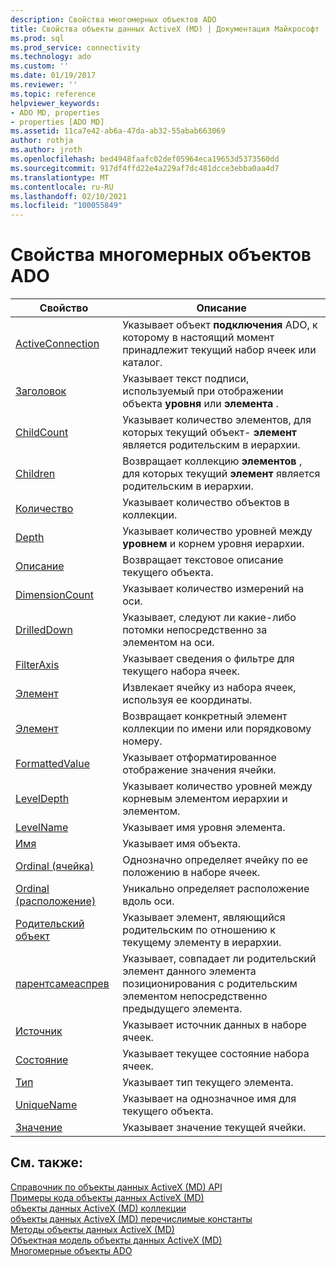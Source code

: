 ```yaml
---
description: Свойства многомерных объектов ADO
title: Свойства объекты данных ActiveX (MD) | Документация Майкрософт
ms.prod: sql
ms.prod_service: connectivity
ms.technology: ado
ms.custom: ''
ms.date: 01/19/2017
ms.reviewer: ''
ms.topic: reference
helpviewer_keywords:
- ADO MD, properties
- properties [ADO MD]
ms.assetid: 11ca7e42-ab6a-47da-ab32-55abab663069
author: rothja
ms.author: jroth
ms.openlocfilehash: bed4948faafc02def05964eca19653d5373560dd
ms.sourcegitcommit: 917df4ffd22e4a229af7dc481dcce3ebba0aa4d7
ms.translationtype: MT
ms.contentlocale: ru-RU
ms.lasthandoff: 02/10/2021
ms.locfileid: "100055849"
---
```

# <a name="ado-md-properties"></a>Свойства многомерных объектов ADO

|Свойство|Описание|  
|-|-|  
|[ActiveConnection](./activeconnection-property-ado-md.md)|Указывает объект **подключения** ADO, к которому в настоящий момент принадлежит текущий набор ячеек или каталог.|  
|[Заголовок](./caption-property-ado-md.md)|Указывает текст подписи, используемый при отображении объекта **уровня** или **элемента** .|  
|[ChildCount](./childcount-property-ado-md.md)|Указывает количество элементов, для которых текущий объект- **элемент** является родительским в иерархии.|  
|[Children](./children-property-ado-md.md)|Возвращает коллекцию **элементов** , для которых текущий **элемент** является родительским в иерархии.|  
|[Количество](../ado-api/count-property-ado.md)|Указывает количество объектов в коллекции.|  
|[Depth](./depth-property-ado-md.md)|Указывает количество уровней между **уровнем** и корнем уровня иерархии.|  
|[Описание](./description-property-ado-md.md)|Возвращает текстовое описание текущего объекта.|  
|[DimensionCount](./dimensioncount-property-ado-md.md)|Указывает количество измерений на оси.|  
|[DrilledDown](./drilleddown-property-ado-md.md)|Указывает, следуют ли какие-либо потомки непосредственно за элементом на оси.|  
|[FilterAxis](./filteraxis-property-ado-md.md)|Указывает сведения о фильтре для текущего набора ячеек.|  
|[Элемент](./item-property-ado-md-cellset.md)|Извлекает ячейку из набора ячеек, используя ее координаты.|  
|[Элемент](../ado-api/item-property-ado.md)|Возвращает конкретный элемент коллекции по имени или порядковому номеру.|  
|[FormattedValue](./formattedvalue-property-ado-md.md)|Указывает отформатированное отображение значения ячейки.|  
|[LevelDepth](./leveldepth-property-ado-md.md)|Указывает количество уровней между корневым элементом иерархии и элементом.|  
|[LevelName](./levelname-property-ado-md.md)|Указывает имя уровня элемента.|  
|[Имя](./name-property-ado-md.md)|Указывает имя объекта.|  
|[Ordinal (ячейка)](./ordinal-property-ado-md-cell.md)|Однозначно определяет ячейку по ее положению в наборе ячеек.|  
|[Ordinal (расположение)](./ordinal-property-ado-md-position.md)|Уникально определяет расположение вдоль оси.|  
|[Родительский объект](./parent-property-ado-md.md)|Указывает элемент, являющийся родительским по отношению к текущему элементу в иерархии.|  
|[парентсамеаспрев](./parentsameasprev-property-ado-md.md)|Указывает, совпадает ли родительский элемент данного элемента позиционирования с родительским элементом непосредственно предыдущего элемента.|  
|[Источник](./source-property-ado-md.md)|Указывает источник данных в наборе ячеек.|  
|[Состояние](./state-property-ado-md.md)|Указывает текущее состояние набора ячеек.|  
|[Тип](./type-property-ado-md.md)|Указывает тип текущего элемента.|  
|[UniqueName](./uniquename-property-ado-md.md)|Указывает на однозначное имя для текущего объекта.|  
|[Значение](./value-property-ado-md.md)|Указывает значение текущей ячейки.|  
  
## <a name="see-also"></a>См. также:  
 [Справочник по объекты данных ActiveX (MD) API](./ado-md-object-model.md)   
 [Примеры кода объекты данных ActiveX (MD)](./ado-md-code-examples.md)   
 [объекты данных ActiveX (MD) коллекции](./ado-md-collections.md)   
 [объекты данных ActiveX (MD) перечислимые константы](./ado-md-enumerated-constants.md)   
 [Методы объекты данных ActiveX (MD)](./ado-md-methods.md)   
 [Объектная модель объекты данных ActiveX (MD)](./ado-md-object-model.md)   
 [Многомерные объекты ADO](./ado-md-objects.md)